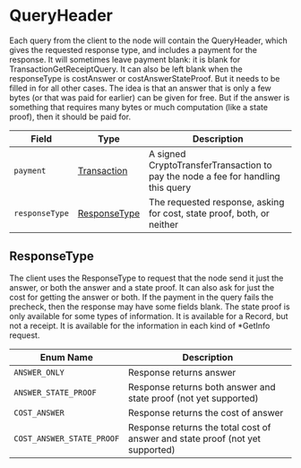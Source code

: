 # QueryHeader

Each query from the client to the node will contain the QueryHeader, which gives the requested response type, and includes a payment for the response. It will sometimes leave payment blank: it is blank for TransactionGetReceiptQuery. It can also be left blank when the responseType is costAnswer or costAnswerStateProof. But it needs to be filled in for all other cases. The idea is that an answer that is only a few bytes (or that was paid for earlier) can be given for free. But if the answer is something that requires many bytes or much computation (like a state proof), then it should be paid for.

| Field          | Type                                        | Description                                                                      |
| -------------- | ------------------------------------------- | -------------------------------------------------------------------------------- |
| `payment`      | [Transaction](transaction.md)               | A signed CryptoTransferTransaction to pay the node a fee for handling this query |
| `responseType` | [ResponseType](queryheader.md#responsetype) | The requested response, asking for cost, state proof, both, or neither           |

## ResponseType

The client uses the ResponseType to request that the node send it just the answer, or both the answer and a state proof. It can also ask for just the cost for getting the answer or both. If the payment in the query fails the precheck, then the response may have some fields blank. The state proof is only available for some types of information. It is available for a Record, but not a receipt. It is available for the information in each kind of \*GetInfo request.

| Enum Name                 | Description                                                                   |
| ------------------------- | ----------------------------------------------------------------------------- |
| `ANSWER_ONLY`             | Response returns answer                                                       |
| `ANSWER_STATE_PROOF`      | Response returns both answer and state proof (not yet supported)              |
| `COST_ANSWER`             | Response returns the cost of answer                                           |
| `COST_ANSWER_STATE_PROOF` | Response returns the total cost of answer and state proof (not yet supported) |
